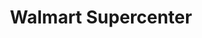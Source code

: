 ---
title: "Walmart Supercenter"
url: /florence/walmart-supercenter-south-irby-street/
shop: supermarket
---